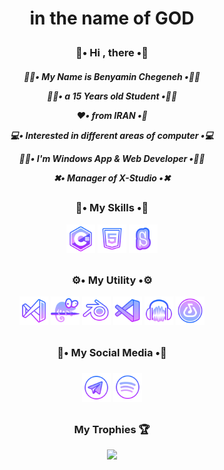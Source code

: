<h1><p align="center">in the name of GOD</h1>
<h3><p align="center">👋• Hi , there •👋</h3>
<h5><p align="center">
🙎‍♂️• My Name is Benyamin Chegeneh •🙎‍♂️
<p align="center">
🙎‍♂️• a 15 Years old Student •🙎‍♂️
<p align="center">
❤️• from IRAN •💚
<p align="center">
💻• Interested in different areas of computer •💻
<p align="center">
👨‍💻• I'm Windows App & Web Developer •👨‍💻
<p align="center">
✖• Manager of X-Studio •✖</h5>


<h2></h2>


<h3><p align="center">💪• My Skills •💪

<p align="center">
<a href="https://docs.microsoft.com/en-us/dotnet/csharp/" target="_blank" rel="noreferrer"><img src="https://raw.githubusercontent.com/Benyamin-Chegeneh/Benyamin-Chegeneh/7a869b9309f5145a80f7b8c87b4cd64a9759876d/c%23.svg" width="46" height="46" alt="C#" /></a>
<a href="https://developer.mozilla.org/en-US/docs/Glossary/HTML5" target="_blank" rel="noreferrer"><img src="https://raw.githubusercontent.com/Benyamin-Chegeneh/Benyamin-Chegeneh/7a869b9309f5145a80f7b8c87b4cd64a9759876d/html.svg" width="46" height="46" alt="HTML5" /></a>
<a href="https://scratch.mit.edu/" target="_blank" rel="noreferrer"><img src="https://raw.githubusercontent.com/Benyamin-Chegeneh/Benyamin-Chegeneh/d888abf75a7c3432fc331b151e06698cfc538917/scratch.svg" width="46" height="46" alt="Scratch" /></a>
  
<h2></h2>

<h3><p align="center">⚙• My Utility •⚙

<p align="center">
<a href="" target="_blank" rel="noreferrer"><img src="https://raw.githubusercontent.com/Benyamin-Chegeneh/Benyamin-Chegeneh/3b8e2ba64ef660cf564c9fd420076033cbf7c06a/vs.svg" width="46" height="46" alt="Visual Studio" /></a>
<a href="" target="_blank" rel="noreferrer"><img src="https://raw.githubusercontent.com/Benyamin-Chegeneh/Benyamin-Chegeneh/3b8e2ba64ef660cf564c9fd420076033cbf7c06a/notepad++.svg" width="46" height="46" alt="NotePad++" /></a>
<a href="" target="_blank" rel="noreferrer"><img src="https://raw.githubusercontent.com/Benyamin-Chegeneh/Benyamin-Chegeneh/3b8e2ba64ef660cf564c9fd420076033cbf7c06a/blender.svg" width="46" height="46" alt="Blender 3D" /></a>
<a href="" target="_blank" rel="noreferrer"><img src="https://raw.githubusercontent.com/Benyamin-Chegeneh/Benyamin-Chegeneh/3b8e2ba64ef660cf564c9fd420076033cbf7c06a/vscode.svg" width="46" height="46" alt="Visual Studio Code" /></a>
<a href="" target="_blank" rel="noreferrer"><img src="https://raw.githubusercontent.com/Benyamin-Chegeneh/Benyamin-Chegeneh/3b8e2ba64ef660cf564c9fd420076033cbf7c06a/audacity.svg" width="46" height="46" alt="Audacity" /></a>
<a href="" target="_blank" rel="noreferrer"><img src="https://raw.githubusercontent.com/Benyamin-Chegeneh/Benyamin-Chegeneh/3b8e2ba64ef660cf564c9fd420076033cbf7c06a/bandlab.svg" width="46" height="46" alt="Bandlanb" /></a>
  
<h2></h2>

<h3><p align="center">
📡• My Social Media •📡
</3><h3><p align="center">
<a href="http://t.me/Benyamin_Chegeneh" target="_blank" rel="noreferrer"><img src="https://raw.githubusercontent.com/Benyamin-Chegeneh/Benyamin-Chegeneh/3b8e2ba64ef660cf564c9fd420076033cbf7c06a/telegram.svg" width="46" height="46" /></a>
<a href="https://open.spotify.com/playlist/4to0HO4fC9YhY66IRBGOFf?si=714ceb1159e44247" target="_blank" rel="noreferrer"><img src="https://raw.githubusercontent.com/Benyamin-Chegeneh/Benyamin-Chegeneh/3b8e2ba64ef660cf564c9fd420076033cbf7c06a/spotify.svg" width="46" height="46" /></a></h3><h2></h2>

<h3><p align="center">
My Trophies 🏆

<div>
  <p align="center">
  <img src="https://github-profile-trophy.vercel.app/?username=Benyamin-Chegeneh&theme=nord&column=7" />
</div></h3>
